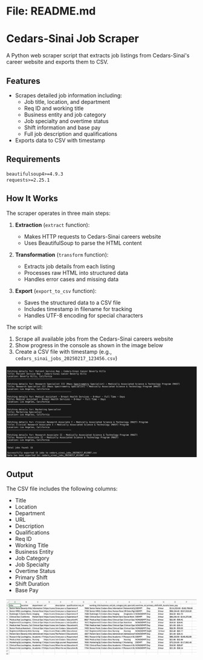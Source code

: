 # File: README.md
# Cedars-Sinai Job Scraper

A Python web scraper script that extracts job listings from Cedars-Sinai's career website and exports them to CSV.

## Features
- Scrapes detailed job information including:
  - Job title, location, and department
  - Req ID and working title
  - Business entity and job category
  - Job specialty and overtime status
  - Shift information and base pay
  - Full job description and qualifications
- Exports data to CSV with timestamp


## Requirements
```
beautifulsoup4>=4.9.3
requests>=2.25.1
```

## How It Works
The scraper operates in three main steps:

1. **Extraction** (`extract` function):
   - Makes HTTP requests to Cedars-Sinai careers website
   - Uses BeautifulSoup to parse the HTML content

2. **Transformation** (`transform` function):
   - Extracts job details from each listing
   - Processes raw HTML into structured data
   - Handles error cases and missing data

3. **Export** (`export_to_csv` function):
   - Saves the structured data to a CSV file
   - Includes timestamp in filename for tracking
   - Handles UTF-8 encoding for special characters


The script will:
1. Scrape all available jobs from the Cedars-Sinai careers website
2. Show progress in the console as shown in the image below
3. Create a CSV file with timestamp (e.g., `cedars_sinai_jobs_20250217_123456.csv`)

![image alt](https://github.com/Anirudh-bn/Web_Scraping/blob/4d8cda7bb11c59dbd1b36164739debfa7f450f7e/Code_output.jpeg)


## Output
The CSV file includes the following columns:
- Title
- Location
- Department
- URL
- Description
- Qualifications
- Req ID
- Working Title
- Business Entity
- Job Category
- Job Specialty
- Overtime Status
- Primary Shift
- Shift Duration
- Base Pay

![image alt](https://github.com/Anirudh-bn/Web_Scraping/blob/061075e997542fa59d222fb39e52de2138c29368/CSV_File.jpeg)





